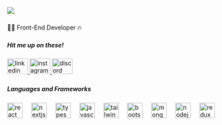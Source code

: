 <div align="left">
  <img src="https://visitor-badge.laobi.icu/badge?page_id=arshalabbas.arshalabbas&left_text=Profile%20Views"  />
</div>

###

<p align="left">👨‍💻 Front-End Developer 🔥</p>

###

<h5 align="left">Hit me up on these!</h5>

###

<div align="left">
  <a href="https://www.linkedin.com/in/arshalabbas" target="_blank">
    <img src="https://raw.githubusercontent.com/maurodesouza/profile-readme-generator/master/src/assets/icons/social/linkedin/default.svg" width="48" height="36" alt="linkedin logo"  />
  </a>
  <a href="https://www.instagram.com/_____.arsh.__" target="_blank">
    <img src="https://raw.githubusercontent.com/maurodesouza/profile-readme-generator/master/src/assets/icons/social/instagram/default.svg" width="48" height="36" alt="instagram logo"  />
  </a>
  <a href="discordapp.com/users/751736021661778004" target="_blank">
    <img src="https://raw.githubusercontent.com/maurodesouza/profile-readme-generator/master/src/assets/icons/social/discord/default.svg" width="48" height="36" alt="discord logo"  />
  </a>
</div>

###

<h5 align="left">Languages and Frameworks</h5>

###

<div align="left">
  <img src="https://skillicons.dev/icons?i=react" height="36" alt="react logo"  />
  <img width="12" />
  <img src="https://skillicons.dev/icons?i=nextjs" height="36" alt="nextjs logo"  />
  <img width="12" />
  <img src="https://skillicons.dev/icons?i=ts" height="36" alt="typescript logo"  />
  <img width="12" />
  <img src="https://skillicons.dev/icons?i=js" height="36" alt="javascript logo"  />
  <img width="12" />
  <img src="https://skillicons.dev/icons?i=tailwind" height="36" alt="tailwindcss logo"  />
  <img width="12" />
  <img src="https://skillicons.dev/icons?i=bootstrap" height="36" alt="bootstrap logo"  />
  <img width="12" />
  <img src="https://skillicons.dev/icons?i=mongodb" height="36" alt="mongodb logo"  />
  <img width="12" />
  <img src="https://skillicons.dev/icons?i=nodejs" height="36" alt="nodejs logo"  />
  <img width="12" />
  <img src="https://skillicons.dev/icons?i=redux" height="36" alt="redux logo"  />
</div>

###

